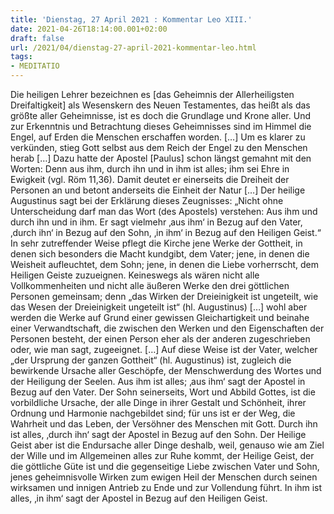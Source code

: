 ```yaml
---
title: 'Dienstag, 27 April 2021 : Kommentar Leo XIII.'
date: 2021-04-26T18:14:00.001+02:00
draft: false
url: /2021/04/dienstag-27-april-2021-kommentar-leo.html
tags: 
- MEDITATIO
---
```


Die heiligen Lehrer bezeichnen es \[das Geheimnis der Allerheiligsten Dreifaltigkeit\] als Wesenskern des Neuen Testamentes, das heißt als das größte aller Geheimnisse, ist es doch die Grundlage und Krone aller. Und zur Erkenntnis und Betrachtung dieses Geheimnisses sind im Himmel die Engel, auf Erden die Menschen erschaffen worden. \[…\] Um es klarer zu verkünden, stieg Gott selbst aus dem Reich der Engel zu den Menschen herab \[…\] Dazu hatte der Apostel \[Paulus\] schon längst gemahnt mit den Worten: Denn aus ihm, durch ihn und in ihm ist alles; ihm sei Ehre in Ewigkeit (vgl. Röm 11,36). Damit deutet er einerseits die Dreiheit der Personen an und betont anderseits die Einheit der Natur \[…\] Der heilige Augustinus sagt bei der Erklärung dieses Zeugnisses: „Nicht ohne Unterscheidung darf man das Wort (des Apostels) verstehen: Aus ihm und durch ihn und in ihm. Er sagt vielmehr ‚aus ihm‘ in Bezug auf den Vater, ‚durch ihn‘ in Bezug auf den Sohn, ‚in ihm‘ in Bezug auf den Heiligen Geist.“ In sehr zutreffender Weise pflegt die Kirche jene Werke der Gottheit, in denen sich besonders die Macht kundgibt, dem Vater; jene, in denen die Weisheit aufleuchtet, dem Sohn; jene, in denen die Liebe vorherrscht, dem Heiligen Geiste zuzueignen. Keineswegs als wären nicht alle Vollkommenheiten und nicht alle äußeren Werke den drei göttlichen Personen gemeinsam; denn „das Wirken der Dreieinigkeit ist ungeteilt, wie das Wesen der Dreieinigkeit ungeteilt ist“ (hl. Augustinus) \[…\] wohl aber werden die Werke auf Grund einer gewissen Gleichartigkeit und beinahe einer Verwandtschaft, die zwischen den Werken und den Eigenschaften der Personen besteht, der einen Person eher als der anderen zugeschrieben oder, wie man sagt, zugeeignet. \[…\] Auf diese Weise ist der Vater, welcher „der Ursprung der ganzen Gottheit“ (hl. Augustinus) ist, zugleich die bewirkende Ursache aller Geschöpfe, der Menschwerdung des Wortes und der Heiligung der Seelen. Aus ihm ist alles; ‚aus ihm‘ sagt der Apostel in Bezug auf den Vater. Der Sohn seinerseits, Wort und Abbild Gottes, ist die vorbildliche Ursache, der alle Dinge in ihrer Gestalt und Schönheit, ihrer Ordnung und Harmonie nachgebildet sind; für uns ist er der Weg, die Wahrheit und das Leben, der Versöhner des Menschen mit Gott. Durch ihn ist alles, ‚durch ihn‘ sagt der Apostel in Bezug auf den Sohn. Der Heilige Geist aber ist die Endursache aller Dinge deshalb, weil, genauso wie am Ziel der Wille und im Allgemeinen alles zur Ruhe kommt, der Heilige Geist, der die göttliche Güte ist und die gegenseitige Liebe zwischen Vater und Sohn, jenes geheimnisvolle Wirken zum ewigen Heil der Menschen durch seinen wirksamen und innigen Antrieb zu Ende und zur Vollendung führt. In ihm ist alles, ‚in ihm‘ sagt der Apostel in Bezug auf den Heiligen Geist.